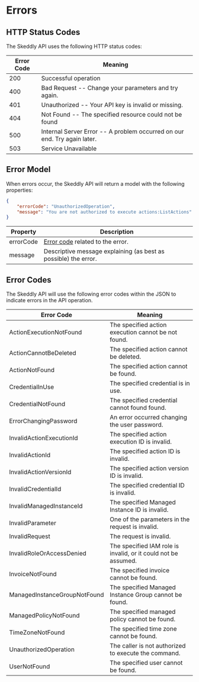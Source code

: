 # Errors

## HTTP Status Codes

The Skeddly API uses the following HTTP status codes:

Error Code | Meaning
---------- | -------
200 | Successful operation
400 | Bad Request -- Change your parameters and try again.
401 | Unauthorized -- Your API key is invalid or missing.
404 | Not Found -- The specified resource could not be found
500 | Internal Server Error -- A problem occurred on our end. Try again later.
503 | Service Unavailable

## Error Model

When errors occur, the Skeddly API will return a model with the following properties:

```json
{
	"errorCode": "UnauthorizedOperation",
    "message": "You are not authorized to execute actions:ListActions"
}
```

Property | Description
-------- | -----------
errorCode | <a href="#error-codes">Error code</a> related to the error.
message | Descriptive message explaining (as best as possible) the error.

## Error Codes

The Skeddly API will use the following error codes within the JSON to indicate errors in the API operation.

Error Code | Meaning
---------- | -------
ActionExecutionNotFound | The specified action execution cannot be not found.
ActionCannotBeDeleted | The specified action cannot be deleted.
ActionNotFound | The specified action cannot be found.
CredentialInUse | The specified credential is in use.
CredentialNotFound | The specified credential cannot found found.
ErrorChangingPassword | An error occurred changing the user password.
InvalidActionExecutionId | The specified action execution ID is invalid.
InvalidActionId | The specified action ID is invalid.
InvalidActionVersionId | The specified action version ID is invalid.
InvalidCredentialId | The specified credential ID is invalid.
InvalidManagedInstanceId | The specified Managed Instance ID is invalid.
InvalidParameter | One of the parameters in the request is invalid.
InvalidRequest | The request is invalid.
InvalidRoleOrAccessDenied | The specified IAM role is invalid, or it could not be assumed.
InvoiceNotFound | The specified invoice cannot be found.
ManagedInstanceGroupNotFound | The specified Managed Instance Group cannot be found.
ManagedPolicyNotFound | The specified managed policy cannot be found.
TimeZoneNotFound | The specified time zone cannot be found.
UnauthorizedOperation | The caller is not authorized to execute the command.
UserNotFound | The specified user cannot be found.